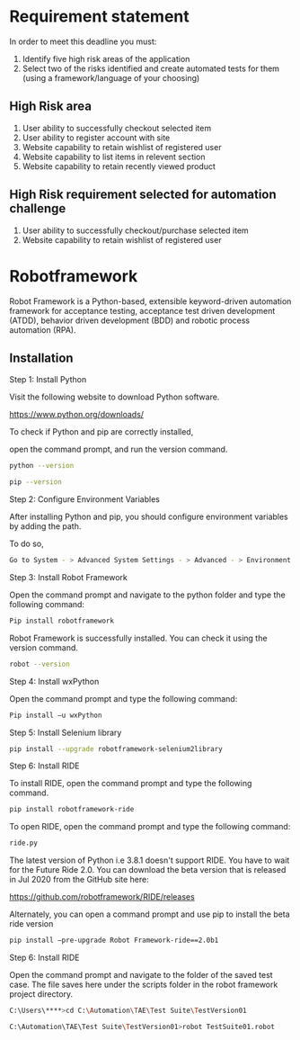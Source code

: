 # Requirement statement

In order to meet this deadline you must:

1. Identify five high risk areas of the application
2. Select two of the risks identified and create automated tests for them (using a framework/language of your choosing)

## High Risk area


1. User ability to successfully checkout selected item
2. User ability to register account with site
3. Website capability to retain wishlist of registered user
4. Website capability to list items in relevent section
5. Website capability to retain recently viewed product

## High Risk requirement selected for automation challenge
1. User ability to successfully checkout/purchase selected item
2. Website capability to retain wishlist of registered user


# Robotframework

Robot Framework is a Python-based, extensible keyword-driven automation framework for acceptance testing, acceptance test driven development (ATDD), behavior driven development (BDD) and robotic process automation (RPA). 

## Installation

Step 1: Install Python

Visit the following website to download Python software.

https://www.python.org/downloads/

To check if Python and pip are correctly installed, 

open the command prompt, and run the version command.
```bash
python --version
```
```bash
pip --version
```
Step 2: Configure Environment Variables

After installing Python and pip, you should configure environment variables by adding the path. 

To do so,
```bash
Go to System - > Advanced System Settings - > Advanced - > Environment Variables
```

Step 3: Install Robot Framework

Open the command prompt and navigate to the python folder and type the following command:
```bash
Pip install robotframework
```
Robot Framework is successfully installed. You can check it using the version command.
```bash
robot --version
```
Step 4: Install wxPython

Open the command prompt and type the following command:
```bash
Pip install –u wxPython
```

Step 5: Install Selenium library
```bash
pip install --upgrade robotframework-selenium2library
```

Step 6: Install RIDE

To install RIDE, open the command prompt and type the following command.
```bash
pip install robotframework-ride
```

To open RIDE, open the command prompt and type the following command:
```bash
ride.py
```

The latest version of Python i.e 3.8.1 doesn't support RIDE. You have to wait for the Future Ride 2.0. You can download the beta version that is released in Jul 2020 from the GitHub site here:

https://github.com/robotframework/RIDE/releases

Alternately, you can open a command prompt and use pip to install the beta ride version
```bash
pip install –pre-upgrade Robot Framework-ride==2.0b1
```
Step 6: Install RIDE

Open the command prompt and navigate to the folder of the saved test case. The file saves here under the scripts folder in the robot framework project directory.
```bash
C:\Users\****>cd C:\Automation\TAE\Test Suite\TestVersion01

C:\Automation\TAE\Test Suite\TestVersion01>robot TestSuite01.robot
```
